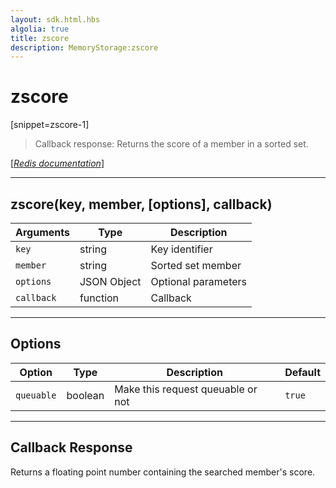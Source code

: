 ```yaml
---
layout: sdk.html.hbs
algolia: true
title: zscore
description: MemoryStorage:zscore
---
```

  

# zscore
[snippet=zscore-1]

> Callback response:
Returns the score of a member in a sorted set.

[[_Redis documentation_]](https://redis.io/commands/zscore)

---

## zscore(key, member, [options], callback)

| Arguments | Type | Description |
|---------------|---------|----------------------------------------|
| `key` | string | Key identifier |
| `member` | string | Sorted set member |
| `options` | JSON Object | Optional parameters |
| `callback` | function | Callback |

---

## Options

| Option | Type | Description | Default |
|---------------|---------|----------------------------------------|---------|
| `queuable` | boolean | Make this request queuable or not  | `true` |
---

## Callback Response

Returns a floating point number containing the searched member's score.
